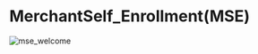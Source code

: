 # MerchantSelf_Enrollment(MSE)

![mse_welcome](https://user-images.githubusercontent.com/12526269/183007016-e4d48615-425c-4dd2-a87c-8b81c505bdfc.png)
